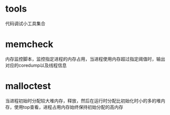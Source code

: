 # tools
代码调试小工具集合
# memcheck #
内存监控脚本，监控指定进程的内存占用，当进程使用内存超过指定阈值时，输出对应的coredump以及线程信息
# malloctest #
当进程初始时分配较大堆内存，释放，然后在运行时分配比初始化时小的多的堆内存，使用top查看，进程占用内存始终保持初始分配的高内存
